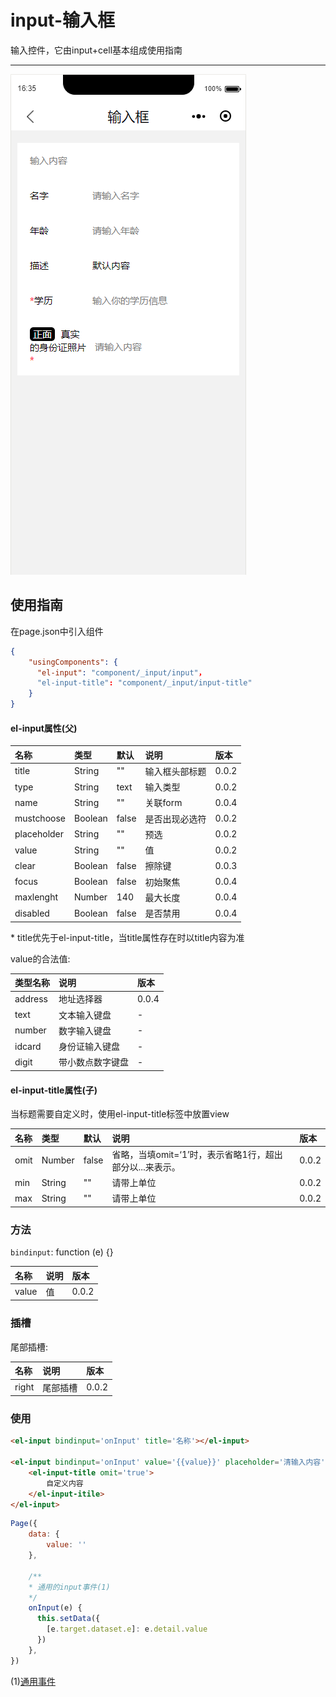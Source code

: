 # input-输入框

输入控件，它由input+cell基本组成使用指南

---

![](/assets/input01.png)

## 使用指南

在page.json中引入组件

```json
{
    "usingComponents": {
      "el-input": "component/_input/input"，
      "el-input-title": "component/_input/input-title"
    }
}
```

#### el-input属性\(父\)

| 名称 | 类型 | 默认 | 说明 | 版本 |
| :--- | :--- | :--- | :--- | :--- |
| title | String | "" | 输入框头部标题 | 0.0.2 |
| type | String | text | 输入类型 | 0.0.2 |
| name | String | "" | 关联form | 0.0.4 |
| mustchoose | Boolean | false | 是否出现必选符 | 0.0.2 |
| placeholder | String | "" | 预选 | 0.0.2 |
| value | String | "" | 值 | 0.0.2 |
| clear | Boolean | false | 擦除键 | 0.0.3 |
| focus | Boolean | false | 初始聚焦 | 0.0.4 |
| maxlenght | Number | 140 | 最大长度 | 0.0.4 |
| disabled | Boolean | false | 是否禁用 | 0.0.4 |

\* title优先于el-input-title，当title属性存在时以title内容为准

value的合法值:

| 类型名称 | 说明 | 版本 |
| :--- | :--- | :--- |
| address | 地址选择器 | 0.0.4 |
| text | 文本输入键盘 | - |
| number | 数字输入键盘 | - |
| idcard | 身份证输入键盘 | - |
| digit | 带小数点数字键盘 | - |

#### el-input-title属性\(子\)

当标题需要自定义时，使用el-input-title标签中放置view

| 名称 | 类型 | 默认 | 说明 | 版本 |
| :--- | :--- | :--- | :--- | :--- |
| omit | Number | false | 省略，当填omit=‘1’时，表示省略1行，超出部分以...来表示。 | 0.0.2 |
| min | String | "" | 请带上单位 | 0.0.2 |
| max | String | "" | 请带上单位 | 0.0.2 |

### 方法

`bindinput`: function \(e\) {}

| 名称 | 说明 | 版本 |
| :--- | :--- | :--- |
| value | 值 | 0.0.2 |

### 插槽

尾部插槽:

| 名称 | 说明 | 版本 |
| :--- | :--- | :--- |
| right | 尾部插槽 | 0.0.2 |

### 使用

```html
<el-input bindinput='onInput' title='名称'></el-input>

<el-input bindinput='onInput' value='{{value}}' placeholder='清输入内容' data-e='value'>
    <el-input-title omit='true'>
        自定义内容
    </el-input-itile>
</el-input>
```

```js
Page({
    data: {
        value: ''
    },

    /**
    * 通用的input事件(1)
    */
    onInput(e) {
      this.setData({
        [e.target.dataset.e]: e.detail.value
      })
    },
})
```

\(1\)[通用事件](/tong-yong-shi-jian.md)


